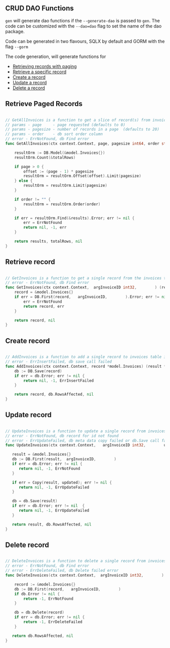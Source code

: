 [comment]: <> (This is a generated file please edit source in ./templates)
[comment]: <> (All modification will be lost, you have been warned)
[comment]: <> ()

## CRUD DAO Functions
`gen` will generate dao functions if the `--generate-dao` is passed to `gen`. The code can be customized with the `--dao=dao` flag to set the name of the dao package.

Code can be generated in two flavours, SQLX by default and GORM with the flag `--gorm`


The code generation, will generate functions for
- [Retrieving records with paging](#Retrieve-Paged-Records)
- [Retrieve a specific record](#Retrieve-record)
- [Create a record](#Create-record)
- [Update a record](#Update-record)
- [Delete a record](#Delete-record)

## Retrieve Paged Records
```go

// GetAllInvoices is a function to get a slice of record(s) from invoices table in the main database
// params - page     - page requested (defaults to 0)
// params - pagesize - number of records in a page  (defaults to 20)
// params - order    - db sort order column
// error - ErrNotFound, db Find error
func GetAllInvoices(ctx context.Context, page, pagesize int64, order string) (results []*model.Invoices, totalRows int, err error) {

	resultOrm := DB.Model(&model.Invoices{})
    resultOrm.Count(&totalRows)

	if page > 0 {
		offset := (page - 1) * pagesize
		resultOrm = resultOrm.Offset(offset).Limit(pagesize)
	} else {
		resultOrm = resultOrm.Limit(pagesize)
    }

	if order != "" {
		resultOrm = resultOrm.Order(order)
	}

	if err = resultOrm.Find(&results).Error; err != nil {
	    err = ErrNotFound
		return nil, -1, err
	}

	return results, totalRows, nil
}

```

## Retrieve record
```go

// GetInvoices is a function to get a single record from the invoices table in the main database
// error - ErrNotFound, db Find error
func GetInvoices(ctx context.Context,  argInvoiceID int32,        ) (record *model.Invoices, err error) {
	record = &model.Invoices{}
	if err = DB.First(record,   argInvoiceID,        ).Error; err != nil {
	    err = ErrNotFound
		return record, err
	}

	return record, nil
}

```

## Create record
```go

// AddInvoices is a function to add a single record to invoices table in the main database
// error - ErrInsertFailed, db save call failed
func AddInvoices(ctx context.Context, record *model.Invoices) (result *model.Invoices, RowsAffected int64, err error) {
    db := DB.Save(record)
	if err = db.Error; err != nil {
	    return nil, -1, ErrInsertFailed
	}

	return record, db.RowsAffected, nil
}

```

## Update record
```go

// UpdateInvoices is a function to update a single record from invoices table in the main database
// error - ErrNotFound, db record for id not found
// error - ErrUpdateFailed, db meta data copy failed or db.Save call failed
func UpdateInvoices(ctx context.Context,   argInvoiceID int32,        updated *model.Invoices) (result *model.Invoices, RowsAffected int64, err error) {

   result = &model.Invoices{}
   db := DB.First(result,  argInvoiceID,        )
   if err = db.Error; err != nil {
      return nil, -1, ErrNotFound
   }

   if err = Copy(result, updated); err != nil {
      return nil, -1, ErrUpdateFailed
   }

   db = db.Save(result)
   if err = db.Error; err != nil  {
      return nil, -1, ErrUpdateFailed
   }

   return result, db.RowsAffected, nil
}

```

## Delete record
```go

// DeleteInvoices is a function to delete a single record from invoices table in the main database
// error - ErrNotFound, db Find error
// error - ErrDeleteFailed, db Delete failed error
func DeleteInvoices(ctx context.Context,  argInvoiceID int32,        ) (rowsAffected int64, err error) {

    record := &model.Invoices{}
    db := DB.First(record,   argInvoiceID,        )
    if db.Error != nil {
        return -1, ErrNotFound
    }

    db = db.Delete(record)
    if err = db.Error; err != nil {
        return -1, ErrDeleteFailed
    }

   return db.RowsAffected, nil
}

```
